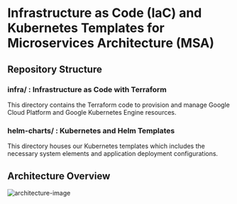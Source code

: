# Infrastructure as Code (IaC) and Kubernetes Templates for Microservices Architecture (MSA)

## Repository Structure

### **infra/** : Infrastructure as Code with Terraform

This directory contains the Terraform code to provision and manage Google Cloud Platform and Google Kubernetes Engine resources.

### **helm-charts/** : Kubernetes and Helm Templates

This directory houses our Kubernetes templates which includes the necessary system elements and application deployment configurations.

## Architecture Overview

![architecture-image](https://github.com/keumartist/msa-k8s-infra/assets/54926767/d1e77554-985b-48bd-988e-cbe5a14fd535)
